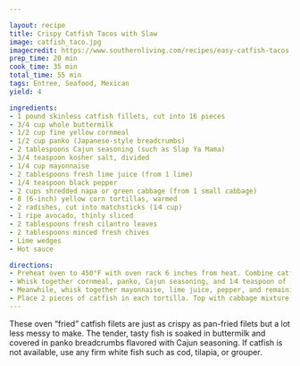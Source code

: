 ```yaml
---

layout: recipe
title: Crispy Catfish Tacos with Slaw
image: catfish_taco.jpg
imagecredit: https://www.southernliving.com/recipes/easy-catfish-tacos
prep_time: 20 min
cook_time: 35 min
total_time: 55 min
tags: Entree, Seafood, Mexican
yield: 4

ingredients:
- 1 pound skinless catfish fillets, cut into 16 pieces 
- 3/4 cup whole buttermilk 
- 1/2 cup fine yellow cornmeal 
- 1/2 cup panko (Japanese-style breadcrumbs) 
- 2 tablespoons Cajun seasoning (such as Slap Ya Mama) 
- 3/4 teaspoon kosher salt, divided 
- 1/4 cup mayonnaise 
- 2 tablespoons fresh lime juice (from 1 lime) 
- 1/4 teaspoon black pepper 
- 2 cups shredded napa or green cabbage (from 1 small cabbage) 
- 8 (6-inch) yellow corn tortillas, warmed 
- 2 radishes, cut into matchsticks (1⁄4 cup) 
- 1 ripe avocado, thinly sliced 
- 2 tablespoons fresh cilantro leaves 
- 2 tablespoons minced fresh chives 
- Lime wedges 
- Hot sauce

directions:
- Preheat oven to 450°F with oven rack 6 inches from heat. Combine catfish and buttermilk in a medium bowl; cover and chill 20 minutes or up to 1 hour
- Whisk together cornmeal, panko, Cajun seasoning, and 1⁄4 teaspoon of the salt in a shallow dish. Drain catfish; discard buttermilk. Working in batches, dredge fish in cornmeal mixture. Place fish on a wire rack set inside a rimmed baking sheet. Bake in preheated oven until it’s golden brown and flakes with a fork, 20 to 25 minutes.
- Meanwhile, whisk together mayonnaise, lime juice, pepper, and remaining 1⁄2 teaspoon salt in a medium bowl. Add cabbage; toss to coat.
- Place 2 pieces of catfish in each tortilla. Top with cabbage mixture, radishes, avocado, cilantro, and chives. Serve with lime wedges and hot sauce.
---
```

These oven “fried” catfish filets are just as crispy as pan-fried filets but a lot less messy to make. The tender, tasty fish is soaked in buttermilk and covered in panko breadcrumbs flavored with Cajun seasoning. If catfish is not available, use any firm white fish such as cod, tilapia, or grouper.
